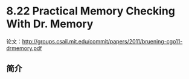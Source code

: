 # 8.22 Practical Memory Checking With Dr. Memory


论文：http://groups.csail.mit.edu/commit/papers/2011/bruening-cgo11-drmemory.pdf

## 简介
